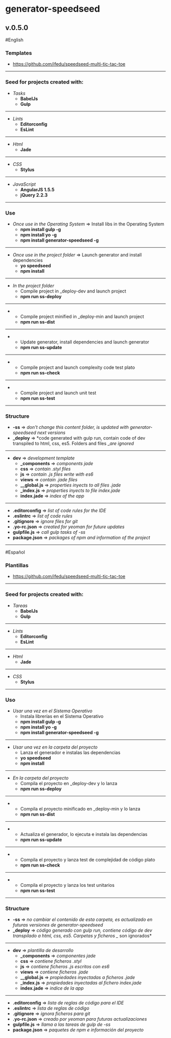 # generator-speedseed
## v.0.5.0

#English
### Templates
- https://github.com/ifedu/speedseed-multi-tic-tac-toe

---

### Seed for projects created with:
- *Tasks*
    - **BabelJs**
    - **Gulp**

---

- *Lints*
    - **Editorconfig**
    - **EsLint**

---

- *Html*
    - **Jade**

---

- *CSS*
    - **Stylus**

---

- *JavaScript*
    - **AngularJS 1.5.5**
    - **jQuery 2.2.3**

---

### Use
- *Once use in the Operating System* => Install libs in the Operating System
    - **npm install gulp -g**
    - **npm install yo -g**
    - **npm install generator-speedseed -g**

---

- *Once use in the project folder* => Launch generator and install dependencies
    - **yo speedseed**
    - **npm install**

---

- *In the project folder*
    - Compile project in _deploy-dev and launch project
    - **npm run ss-deploy**

---
-
    - Compile project minified in _deploy-min and launch project
    - **npm run ss-dist**

---
-
    - Update generator, install dependencies and launch generator
    - **npm run ss-update**

---
-
    - Compile project and launch complexity code test plato
    - **npm run ss-check**

---
-
    - Compile project and launch unit test
    - **npm run ss-test**

---

### Structure
- **-ss** => *don't change this content folder, is updated with generator-speedseed next versions*
- **_deploy** => *code generated with gulp run, contain code of dev transpiled to html, css, es5. Folders and files _*are ignored*

---

- **dev** => *development template*
    - **_components** => *components jade*
    - **css** => *contain .styl files*
    - **js** => *contain .js files write with es6*
    - **views** => *contain .jade files*
    - **__global.js** => *properties inyects to all files .jade*
    - **_index.js** => *properties inyects to file index.jade*
    - **index.jade** => *index of the app*

---

- **.editorconfig** => *list of code rules for the IDE*
- **.eslintrc** => *list of code rules*
- **.gitignore** => *ignore files for git*
- **.yo-rc.json** => *created for yeoman for future updates*
- **gulpfile.js** => *call gulp tasks of -ss*
- **package.json** => *packages of npm and information of the project*

---

#Español
### Plantillas
- https://github.com/ifedu/speedseed-multi-tic-tac-toe

---

### Seed for projects created with:
- *Tareas*
    - **BabelJs**
    - **Gulp**

---

- *Lints*
    - **Editorconfig**
    - **EsLint**

---

- *Html*
    - **Jade**

---

- *CSS*
    - **Stylus**

---

### Uso
- *Usar una vez en el Sistema Operativo*
    - Instala librerías en el Sistema Operativo
    - **npm install gulp -g**
    - **npm install yo -g**
    - **npm install generator-speedseed -g**

---

- *Usar una vez en la carpeta del proyecto*
    - Lanza el generador e instalas las dependencias
    - **yo speedseed**
    - **npm install**

---

- *En la carpeta del proyecto*
    - Compila el proyecto en _deploy-dev y lo lanza
    - **npm run ss-deploy**

---
-
    - Compila el proyecto minificado en _deploy-min y lo lanza
    - **npm run ss-dist**

---
-
    - Actualiza el generador, lo ejecuta e instala las dependencias
    - **npm run ss-update**

---
-
    - Compila el proyecto y lanza test de complejidad de código plato
    - **npm run ss-check**

---
-
    - Compila el proyecto y lanza los test unitarios
    - **npm run ss-test**

---

### Structure
- **-ss** => *no cambiar el contenido de esta carpeta, es actualizado en futuras versiones de generator-speedseed*
- **_deploy** => *código generado con gulp run, contiene código de dev transpilado a html, css, es5. Carpetas y ficheros _* son ignorados*

---

- **dev** => *plantilla de desarrollo*
    - **_components** => *componentes jade*
    - **css** => *contiene  ficheros .styl*
    - **js** => *contiene ficheros .js escritos con es6*
    - **views** => *contiene ficheros .jade*
    - **__global.js** => *propiedades inyectadas a ficheros .jade*
    - **_index.js** => *propiedades inyectadas al fichero index.jade*
    - **index.jade** => *indice de la app*
    
---

- **.editorconfig** => *lista de reglas de código para el IDE*
- **.eslintrc** => *lista de reglas de código*
- **.gitignore** => *ignora ficheros para git*
- **.yo-rc.json** => *creado por yeoman para futuras actualizaciones*
- **gulpfile.js** => *llama a las tareas de gulp de -ss*
- **package.json** => *paquetes de npm e información del proyecto*